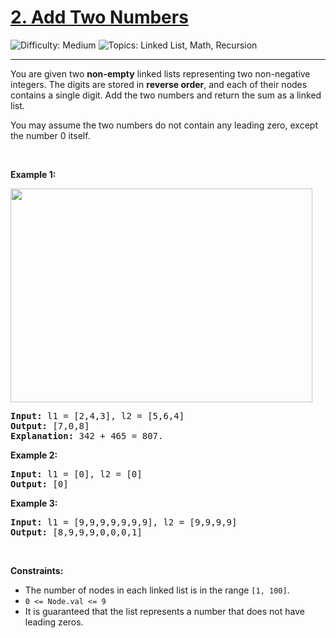 <h1>
  <a href="https://leetcode.com/problems/add-two-numbers/">
    2. Add Two Numbers
  </a>
</h1>
<img src='https://img.shields.io/badge/Difficulty-Medium-orange' alt='Difficulty: Medium' />
<img src='https://img.shields.io/badge/Topics-Linked%20List%2C%20Math%2C%20Recursion-blue' alt='Topics: Linked List, Math, Recursion' />

<hr />

<p>You are given two <strong>non-empty</strong> linked lists representing two non-negative integers. The digits are stored in <strong>reverse order</strong>, and each of their nodes contains a single digit. Add the two numbers and return the sum&nbsp;as a linked list.</p>

<p>You may assume the two numbers do not contain any leading zero, except the number 0 itself.</p>

<p>&nbsp;</p>
<p><strong class="example">Example 1:</strong></p>
<img alt="" src="https://assets.leetcode.com/uploads/2020/10/02/addtwonumber1.jpg" style="width: 483px; height: 342px;">
<pre><strong>Input:</strong> l1 = [2,4,3], l2 = [5,6,4]
<strong>Output:</strong> [7,0,8]
<strong>Explanation:</strong> 342 + 465 = 807.
</pre>

<p><strong class="example">Example 2:</strong></p>

<pre><strong>Input:</strong> l1 = [0], l2 = [0]
<strong>Output:</strong> [0]
</pre>

<p><strong class="example">Example 3:</strong></p>

<pre><strong>Input:</strong> l1 = [9,9,9,9,9,9,9], l2 = [9,9,9,9]
<strong>Output:</strong> [8,9,9,9,0,0,0,1]
</pre>

<p>&nbsp;</p>
<p><strong>Constraints:</strong></p>

<ul>
	<li>The number of nodes in each linked list is in the range <code>[1, 100]</code>.</li>
	<li><code>0 &lt;= Node.val &lt;= 9</code></li>
	<li>It is guaranteed that the list represents a number that does not have leading zeros.</li>
</ul>
